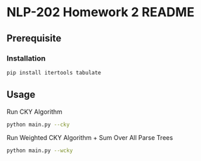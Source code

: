 # NLP-202 Homework 2 README

## Prerequisite

### Installation

```bash
pip install itertools tabulate
```

## Usage

Run CKY Algorithm

```bash
python main.py --cky
```

Run Weighted CKY Algorithm + Sum Over All Parse Trees

```bash
python main.py --wcky
```
